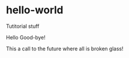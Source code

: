 # hello-world
Tutitorial stuff

Hello Good-bye!

This a call to the future where all is broken glass!
